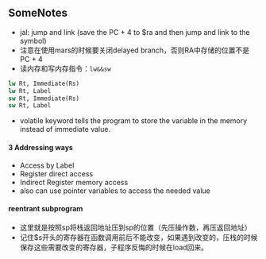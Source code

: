 ## SomeNotes

* jal: jump and link (save the PC + 4 to $ra and then jump and link to the symbol)
* 注意在使用mars的时候要关闭delayed branch，否则RA中存储的位置不是PC + 4
* 读内存和写内存指令：```lw&&sw```

```MIPS
lw Rt, Immediate(Rs)
lw Rt, Label
sw Rt, Immediate(Rs)
sw Rt, Label
```

* volatile keyword tells the program to store the variable in the memory instead of immediate value.

#### 3 Addressing ways

* Access by Label
* Register direct access
* Indirect Register memory access
* also can use pointer variables to access the needed value

#### reentrant subprogram

* 这里就是按照sp将栈返回地址压到sp的位置（先压操作数，再压返回地址）
* 记住$s开头的寄存器在函数调用前后不能改变，如果遇到改变的，压栈的时候保存这些需要改变的寄存器，子程序反悔的时候在load回来。